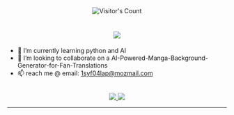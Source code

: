 <div align="center"> 
  <img src="https://profile-counter.glitch.me/{ryoari}/count.svg" alt="Visitor's Count" />
</div>

<h1 align="center">
    <img src="https://readme-typing-svg.herokuapp.com/?font=Inter&size=48&center=true&vCenter=true&width=500&height=70&color=4493F8&duration=4000&lines=Hi+There!+👋;+I'm+ryoari;" />
</h1>

- 🌱 I’m currently learning python and AI
- 💞️ I’m looking to collaborate on a AI-Powered-Manga-Background-Generator-for-Fan-Translations
- 📫 reach me @ email: 1syf04lap@mozmail.com

<!---
ryoari/ryoari is a ✨ special ✨ repository because its `README.md` (this file) appears on your GitHub profile.
You can click the Preview link to take a look at your changes.
--->


<br>

<div align="center">
  <a href="gfgc4383@gmail.com">
    <img src="https://img.shields.io/badge/Gmail-333333?style=for-the-badge&logo=gmail&logoColor=red" />
  </a>
  <a href="https://linkedin.com/in/ryoari" target="_blank">
    <img src="https://img.shields.io/badge/LinkedIn-0077B5?style=for-the-badge&logo=linkedin&logoColor=white" target="_blank" />
  </a>

</div>

<hr>
